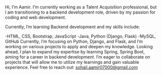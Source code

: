Hi, I’m Aamir. I’m currently working as a Talent Acquisition professional,
but I am transitioning to a backend development role, driven by my passion for coding and web development.

Currently, I’m learning Backend development and my skills include:

-HTML, CSS, Bootstrap, JavaScript
-Java, Python (Django, Flask)
-MySQL, GitHub
Currently, I’m focusing on Python, Django, and Flask, and I’m working on various projects to apply and deepen my knowledge.
Looking ahead, I plan to expand my expertise by learning Spring, Spring Boot, aiming for a career in backend development.
I’m eager to collaborate on projects that will allow me to utilize my learnings and gain valuable experience.
Feel free to reach out: sohail.aamir07000@gmail.com 



